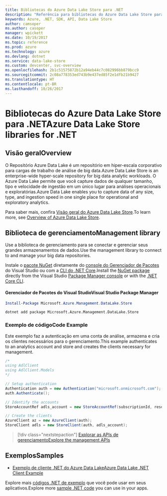 ```yaml
---
title: Bibliotecas do Azure Data Lake Store para .NET
description: "Referência para bibliotecas do Azure Data Lake Store para .NET"
keywords: Azure, .NET, SDK, API, Data Lake Store
author: camsoper
ms.author: casoper
manager: wpickett
ms.date: 10/19/2017
ms.topic: reference
ms.prod: azure
ms.technology: azure
ms.devlang: dotnet
ms.service: data-lake-store
ms.custom: devcenter, svc-overview
ms.openlocfilehash: 2b1c51575872b12a94eb44c7c082996bb879bcc9
ms.sourcegitcommit: 2c08a778353ed743b9e437ed85f2e1dfb21b9427
ms.translationtype: HT
ms.contentlocale: pt-BR
ms.lasthandoff: 10/26/2017
---
```

# <a name="azure-data-lake-store-libraries-for-net"></a><span data-ttu-id="4fd9c-104">Bibliotecas do Azure Data Lake Store para .NET</span><span class="sxs-lookup"><span data-stu-id="4fd9c-104">Azure Data Lake Store libraries for .NET</span></span>

## <a name="overview"></a><span data-ttu-id="4fd9c-105">Visão geral</span><span class="sxs-lookup"><span data-stu-id="4fd9c-105">Overview</span></span>

<span data-ttu-id="4fd9c-106">O Repositório Azure Data Lake é um repositório em hiper-escala corporativo para cargas de trabalho de análise de big data.</span><span class="sxs-lookup"><span data-stu-id="4fd9c-106">Azure Data Lake Store is an enterprise-wide hyper-scale repository for big data analytic workloads.</span></span> <span data-ttu-id="4fd9c-107">O Azure Data Lake permite que você capture dados de qualquer tamanho, tipo e velocidade de ingestão em um único lugar para análises operacionais e exploratórias.</span><span class="sxs-lookup"><span data-stu-id="4fd9c-107">Azure Data Lake enables you to capture data of any size, type, and ingestion speed in one single place for operational and exploratory analytics.</span></span>

<span data-ttu-id="4fd9c-108">Para saber mais, confira [Visão geral do Azure Data Lake Store](/azure/data-lake-store/data-lake-store-overview).</span><span class="sxs-lookup"><span data-stu-id="4fd9c-108">To learn more, see [Overview of Azure Data Lake Store](/azure/data-lake-store/data-lake-store-overview).</span></span>

## <a name="management-library"></a><span data-ttu-id="4fd9c-109">Biblioteca de gerenciamento</span><span class="sxs-lookup"><span data-stu-id="4fd9c-109">Management library</span></span>

<span data-ttu-id="4fd9c-110">Use a biblioteca de gerenciamento para se conectar e gerenciar seus grandes armazenamentos de dados.</span><span class="sxs-lookup"><span data-stu-id="4fd9c-110">Use the management library to connect to and manage your big data repositories.</span></span>

<span data-ttu-id="4fd9c-111">Instale o [pacote NuGet](https://www.nuget.org/packages/Microsoft.Azure.Management.DataLake.Store) diretamente do [console do Gerenciador de Pacotes][PackageManager] do Visual Studio ou com a [CLI do .NET Core][DotNetCLI].</span><span class="sxs-lookup"><span data-stu-id="4fd9c-111">Install the [NuGet package](https://www.nuget.org/packages/Microsoft.Azure.Management.DataLake.Store) directly from the Visual Studio [Package Manager console][PackageManager] or with the [.NET Core CLI][DotNetCLI].</span></span>

#### <a name="visual-studio-package-manager"></a><span data-ttu-id="4fd9c-112">Gerenciador de Pacotes do Visual Studio</span><span class="sxs-lookup"><span data-stu-id="4fd9c-112">Visual Studio Package Manager</span></span>

```powershell
Install-Package Microsoft.Azure.Management.DataLake.Store
```

```bash
dotnet add package Microsoft.Azure.Management.DataLake.Store
```

### <a name="code-example"></a><span data-ttu-id="4fd9c-113">Exemplo de código</span><span class="sxs-lookup"><span data-stu-id="4fd9c-113">Code Example</span></span>

<span data-ttu-id="4fd9c-114">Este exemplo faz a autenticação em uma conta de análise, armazena e cria os clientes necessários para o gerenciamento.</span><span class="sxs-lookup"><span data-stu-id="4fd9c-114">This example authenticates to an analytics account and store and creates the clients necessary for management.</span></span>

```csharp
/*
using AdlClient
using AdlClient.Models 
*/

// Setup authentication 
Authentication auth = new Authentication("microsoft.onmicrosoft.com"); // change this to YOUR tenant
auth.Authenticate();

// Identify the accounts
StoreAccountRef adls_account = new StoreAccountRef(subscriptionId, resourceGroup, userName);

// Create the clients
AzureClient az = new AzureClient(auth);
StoreClient adls = new StoreClient(auth, adls_account);
```

> [!div class="nextstepaction"]
> [<span data-ttu-id="4fd9c-115">Explorar as APIs de gerenciamento</span><span class="sxs-lookup"><span data-stu-id="4fd9c-115">Explore the management APIs</span></span>](/dotnet/api/overview/azure/datalakestore/management)

## <a name="samples"></a><span data-ttu-id="4fd9c-116">Exemplos</span><span class="sxs-lookup"><span data-stu-id="4fd9c-116">Samples</span></span>

* [<span data-ttu-id="4fd9c-117">Exemplo de cliente .NET do Azure Data Lake</span><span class="sxs-lookup"><span data-stu-id="4fd9c-117">Azure Data Lake .NET Client Example</span></span>](https://azure.microsoft.com/en-us/resources/samples/data-lake-dotnet-client/)

<span data-ttu-id="4fd9c-118">Explore mais [códigos .NET de exemplo](https://azure.microsoft.com/resources/samples/?platform=dotnet) que você pode usar em seus aplicativos.</span><span class="sxs-lookup"><span data-stu-id="4fd9c-118">Explore more [sample .NET code](https://azure.microsoft.com/resources/samples/?platform=dotnet) you can use in your apps.</span></span>

[PackageManager]: https://docs.microsoft.com/nuget/tools/package-manager-console
[DotNetCLI]: https://docs.microsoft.com/dotnet/core/tools/dotnet-add-package
